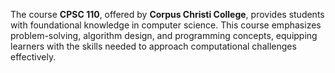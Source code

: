 The course **CPSC 110**, offered by **Corpus Christi College**, provides students with foundational knowledge in computer science. 
This course emphasizes problem-solving, algorithm design, and programming concepts, equipping learners with the skills needed to approach computational challenges effectively.
